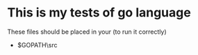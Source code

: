 # This is my tests of go language

These files should be placed in your (to run it correctly)
- $GOPATH\src